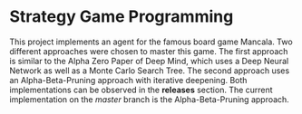 # Strategy Game Programming
This project implements an agent for the famous board game Mancala. Two different approaches were chosen to master this game. The first approach is similar to the Alpha Zero Paper of Deep Mind, which uses a Deep Neural Network as well as a Monte Carlo Search Tree. The second approach uses an Alpha-Beta-Pruning approach with iterative deepening. Both implementations can be observed in the **releases** section. The current implementation on the *master* branch is the Alpha-Beta-Pruning approach.
